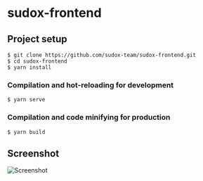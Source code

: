 # sudox-frontend

## Project setup
```
$ git clone https://github.com/sudox-team/sudox-frontend.git
$ cd sudox-frontend
$ yarn install
```

### Compilation and hot-reloading for development
```
$ yarn serve
```

### Compilation and code minifying for production
```
$ yarn build
```

## Screenshot
![Screenshot](assets/screenshot.png)
